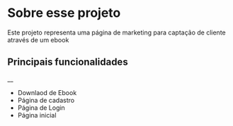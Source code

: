 # Sobre esse projeto
Este projeto representa uma página de marketing para captação de cliente através de um ebook

## Principais funcionalidades
__ 

- Downlaod de Ebook
- Página de cadastro
- Página de Login
- Página inicial
